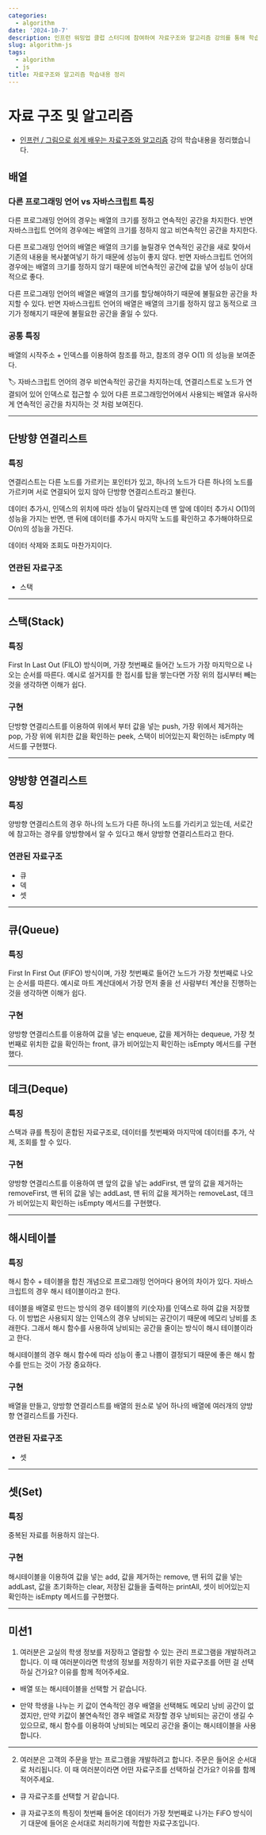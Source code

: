 ```yaml
---
categories:
  - algorithm
date: '2024-10-7'
description: 인프런 워밍업 클럽 스터디에 참여하여 자료구조와 알고리즘 강의를 통해 학습한 내용을 정리했습니다.
slug: algorithm-js
tags:
  - algorithm
  - js
title: 자료구조와 알고리즘 학습내용 정리
---
```


# 자료 구조 및 알고리즘

- [인프런 / 그림으로 쉽게 배우는 자료구조와 알고리즘](https://www.inflearn.com/course/자료구조-알고리즘-기본) 강의 학습내용을 정리했습니다.

## 배열

### 다른 프로그래밍 언어 vs 자바스크립트 특징

다른 프로그래밍 언어의 경우는 배열의 크기를 정하고 연속적인 공간을 차지한다. 반면 자바스크립트 언어의 경우에는 배열의 크기를 정하지 않고 비연속적인 공간을 차지한다.

다른 프로그래밍 언어의 배열은 배열의 크기를 늘릴경우 연속적인 공간을 새로 찾아서 기존의 내용을 복사붙여넣기 하기 때문에 성능이 좋지 않다. 반면 자바스크립트 언어의 경우에는 배열의 크기를 정하지 않기 때문에 비연속적인 공간에 값을 넣어 성능이 상대적으로 좋다.

다른 프로그래밍 언어의 배열은 배열의 크기를 할당해야하기 때문에 불필요한 공간을 차지할 수 있다. 반면 자바스크립트 언어의 배열은 배열의 크기를 정하지 않고 동적으로 크기가 정해지기 때문에 불필요한 공간을 줄일 수 있다.

### 공통 특징

배열의 시작주소 + 인덱스를 이용하여 참조를 하고, 참조의 경우 O(1) 의 성능을 보여준다.

🏷 자바스크립트 언어의 경우 비연속적인 공간을 차지하는데, 연결리스트로 노드가 연결되어 있어 인덱스로 접근할 수 있어 다른 프로그래밍언어에서 사용되는 배열과 유사하게 연속적인 공간을 차지하는 것 처럼 보여진다.

---

## 단방향 연결리스트

### 특징

연결리스트는 다른 노드를 가르키는 포인터가 있고, 하나의 노드가 다른 하나의 노드를 가르키며 서로 연결되어 있지 않아 단방향 연결리스트라고 불린다.

데이터 추가시, 인덱스의 위치에 따라 성능이 달라지는데 맨 앞에 데이터 추가시 O(1)의 성능을 가지는 반면, 맨 뒤에 데이터를 추가시 마지막 노드를 확인하고 추가해야하므로 O(n)의 성능을 가진다.

데이터 삭제와 조회도 마찬가지이다.

### 연관된 자료구조

- 스택

---

## 스택(Stack)

### 특징

First In Last Out (FILO) 방식이며, 가장 첫번째로 들어간 노드가 가장 마지막으로 나오는 순서를 따른다. 예시로 설거지를 한 접시를 탑을 쌓는다면 가장 위의 접시부터 빼는 것을 생각하면 이해가 쉽다.

### 구현

단방향 연결리스트를 이용하여 위에서 부터 값을 넣는 push, 가장 위에서 제거하는 pop, 가장 위에 위치한 값을 확인하는 peek, 스택이 비어있는지 확인하는 isEmpty 메서드를 구현했다.

---

## 양방향 연결리스트

### 특징

양방향 연결리스트의 경우 하나의 노드가 다른 하나의 노드를 가리키고 있는데, 서로간에 참고하는 경우를 양방향에서 알 수 있다고 해서 양방향 연결리스트라고 한다.

### 연관된 자료구조

- 큐
- 덱
- 셋

---

## 큐(Queue)

### 특징

First In First Out (FIFO) 방식이며, 가장 첫번째로 들어간 노드가 가장 첫번째로 나오는 순서를 따른다. 예시로 마트 계산대에서 가장 먼저 줄을 선 사람부터 계산을 진행하는 것을 생각하면 이해가 쉽다.

### 구현

양방향 연결리스트를 이용하여 값을 넣는 enqueue, 값을 제거하는 dequeue, 가장 첫번째로 위치한 값을 확인하는 front, 큐가 비어있는지 확인하는 isEmpty 메서드를 구현했다.

---

## 데크(Deque)

### 특징

스택과 큐를 특징이 혼합된 자료구조로, 데이터를 첫번째와 마지막에 데이터를 추가, 삭제, 조회를 할 수 있다.

### 구현

양방향 연결리스트를 이용하여 맨 앞의 값을 넣는 addFirst, 맨 앞의 값을 제거하는 removeFirst, 맨 뒤의 값을 넣는 addLast, 맨 뒤의 값을 제거하는 removeLast, 데크가 비어있는지 확인하는 isEmpty 메서드를 구현했다.

---

## 해시테이블

### 특징

해시 함수 + 테이블을 합친 개념으로 프로그래밍 언어마다 용어의 차이가 있다. 자바스크립트의 경우 해시 테이블이라고 한다.

테이블을 배열로 만드는 방식의 경우 테이블의 키(숫자)를 인덱스로 하여 값을 저장했다. 이 방법은 사용되지 않는 인덱스의 경우 낭비되는 공간이기 때문에 메모리 낭비를 초래한다. 그래서 해시 함수를 사용하여 낭비되는 공간을 줄이는 방식이 해시 테이블이라고 한다.

해시테이블의 경우 해시 함수에 따라 성능이 좋고 나쁨이 결정되기 때문에 좋은 해시 함수를 만드는 것이 가장 중요하다.

### 구현

배열을 만들고, 양방향 연결리스트를 배열의 원소로 넣어 하나의 배열에 여러개의 양방향 연결리스트를 가진다.

### 연관된 자료구조

- 셋

---

## 셋(Set)

### 특징

중복된 자료를 허용하지 않는다.

### 구현

해시테이블을 이용하여 값을 넣는 add, 값을 제거하는 remove, 맨 뒤의 값을 넣는 addLast, 값을 초기화하는 clear, 저장된 값들을 출력하는 printAll, 셋이 비어있는지 확인하는 isEmpty 메서드를 구현했다.

---

## 미션1

1. 여러분은 교실의 학생 정보를 저장하고 열람할 수 있는 관리 프로그램을 개발하려고 합니다. 이 때 여러분이라면 학생의 정보를 저장하기 위한 자료구조를 어떤 걸 선택하실 건가요? 이유를 함께 적어주세요.

- 배열 또는 해시테이블을 선택할 거 같습니다.

- 만약 학생을 나누는 키 값이 연속적인 경우 배열을 선택해도 메모리 낭비 공간이 없겠지만, 만약 키값이 불연속적인 경우 배열로 저장할 경우 낭비되는 공간이 생길 수 있으므로, 해시 함수를 이용하여 낭비되는 메모리 공간을 줄이는 해시테이블을 사용합니다.

---

2. 여러분은 고객의 주문을 받는 프로그램을 개발하려고 합니다. 주문은 들어온 순서대로 처리됩니다. 이 때 여러분이라면 어떤 자료구조를 선택하실 건가요? 이유를 함께 적어주세요.

- 큐 자료구조를 선택할 거 같습니다.

- 큐 자료구조의 특징이 첫번째 들어온 데이터가 가장 첫번째로 나가는 FiFO 방식이기 대문에 들어온 순서대로 처리하기에 적합한 자료구조입니다.
